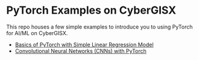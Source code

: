 # PyTorch Examples on CyberGISX

This repo houses a few simple examples to introduce you to using PyTorch for AI/ML on CyberGISX.

* [Basics of PyTorch with Simple Linear Regression Model](simple/SimpleLinear.ipynb)
* [Convolutional Neural Networks (CNNs) with PyTorch](convolution/CNN-MNIST.ipynb)